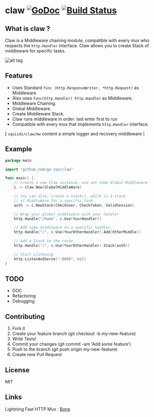 claw [![GoDoc](https://godoc.org/github.com/squiidz/claw?status.png)](http://godoc.org/github.com/go-zoo/claw) [![Build Status](https://travis-ci.org/go-zoo/claw.svg?branch=master)](https://travis-ci.org/go-zoo/claw)
=======

## What is claw ?

Claw is a Middleware chaining module, compatible with
every mux who respects the ` http.Handler ` interface. Claw allows you
to create Stack of middleware for specific tasks.

![alt tag](https://c2.staticflickr.com/4/3614/3452804064_edf131c788_z.jpg?zz=1)

## Features

- Uses Standard ` func (http.ResponseWriter, *http.Request) ` as Middleware.
- Also uses ` func(http.Handler) http.Handler ` as Middleware.
- Middleware Chaining.
- Global Middleware.
- Create Middleware Stack.
- Claw runs middleware in order: last enter first to run
- Compatible with every mux that implements ` http.Handler ` interface.

[ `squiidz/claw/mw` content a simple logger and recovery middleware ]

## Example
```go
package main

import "github.com/go-zoo/claw"

func main() {
	// Create a new Claw instance, and set some Global Middleware.
	c := claw.New(GlobalMiddleWare)

	// You can also, create a Stack(), which is a stack
	// of MiddleWare for a specific task
	auth := c.NewStack(CheckUser, CheckToken, ValidSession)

	// Wrap your global middleware with your handler
	http.Handle("/home", c.Use(YourHandler))

	// Add some middleware on a specific handler.
	http.Handle("/", c.Use(YourOtherHandler).Add(OtherMiddle)) 

	// Add a Stack to the route.
	http.Handle("/", c.Use(YourOtherHandler).Stack(auth)) 

	// Start Listening
	http.ListenAndServe(":8080", nil)
}
```

## TODO
- DOC
- Refactoring
- Debugging

## Contributing

1. Fork it
2. Create your feature branch (git checkout -b my-new-feature)
3. Write Tests!
4. Commit your changes (git commit -am 'Add some feature')
5. Push to the branch (git push origin my-new-feature)
6. Create new Pull Request

## License
MIT

## Links

Lightning Fast HTTP Mux : [Bone](https://github.com/go-zoo/bone)
